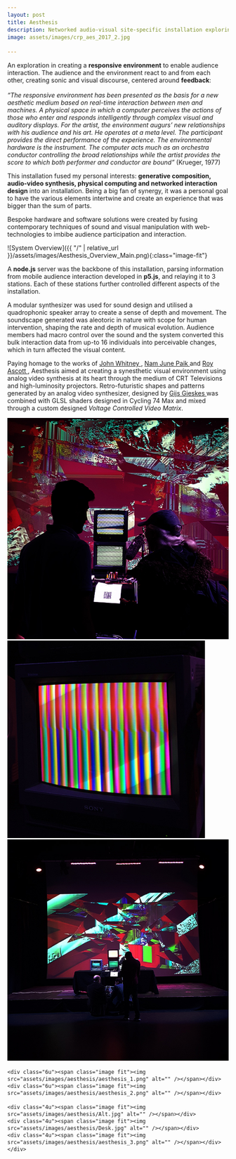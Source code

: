 ```yaml
---
layout: post
title: Aesthesis
description: Networked audio-visual site-specific installation exploring relationships between space, time and audience interaction. London 2017.
image: assets/images/crp_aes_2017_2.jpg

---
```


An exploration in creating a **responsive environment** to enable audience interaction.  The audience and the environment react to and from each other, creating sonic and visual discourse, centered around **feedback**:
<br>
<br>
*“The responsive environment has been presented as the basis for a new aesthetic medium based on real-time interaction between men and machines. A physical space in which a computer perceives the actions of those who enter and responds intelligently through complex visual and auditory displays. For the artist, the environment augurs’ new relationships with his audience and his art. He operates at a meta level. The participant provides the direct performance of the experience. The environmental hardware is the instrument. The computer acts much as an orchestra conductor controlling the broad relationships while the artist provides the score to which both performer and conductor are bound”* (Krueger, 1977)

This installation fused my personal interests: **generative composition, audio-video synthesis, physical computing and networked interaction design** into an installation. Being a big fan of synergy, it was a personal goal to have the various elements intertwine and create an experience that was bigger than the sum of parts.

Bespoke hardware and software solutions were created by fusing contemporary techniques of sound and visual manipulation with web-technologies to imbibe audience participation and interaction.

![System Overview]({{ "/" | relative_url }}/assets/images/Aesthesis_Overview_Main.png){:class="image-fit"}

A **node.js** server was the backbone of this installation, parsing information from mobile audience interaction developed in **p5.js**, and relaying it to 3 stations. Each of these stations further controlled different aspects of the installation.

A modular synthesizer was used for sound design and utilised a quadrophonic speaker array to create a sense of depth and movement. The soundscape generated was aleotoric in nature with scope for human intervention, shaping the rate and depth of musical evolution. Audience members had macro control over the sound and the system converted this bulk interaction data from up-to 16 individuals into perceivable changes, which in turn affected the visual content.

Paying homage to the works of <a href="https://bit.ly/2J7sUO6"> John Whitney </a>, <a href="https://bit.ly/2J9toDy"> Nam June Paik </a> and <a href="https://bit.ly/2diZ4HT"> Roy Ascott </a>, Aesthesis aimed at creating a synesthetic visual environment using analog video synthesis at its heart through the medium of CRT Televisions and high-luminosity projectors. Retro-futuristic shapes and patterns generated by an analog video synthesizer, designed by <a href="http://gieskes.nl/"> Gijs Gieskes </a> was combined with GLSL shaders designed in Cycling 74 Max and mixed through a custom designed *Voltage Controlled Video Matrix*.

<div class="box alt">
	<div class="row 50% uniform">
		<div class="4u"><span class="image fit"><img src="assets/images/aesthesis/Grafix.jpg" alt="" /></span></div>
		<div class="4u"><span class="image fit"><img src="assets/images/aesthesis/TV.jpg" alt="" /></span></div>
		<div class="4u$"><span class="image fit"><img src="assets/images/aesthesis/Wide.jpg" alt="" /></span></div>

    <div class="6u"><span class="image fit"><img src="assets/images/aesthesis/aesthesis_1.png" alt="" /></span></div>
    <div class="6u"><span class="image fit"><img src="assets/images/aesthesis/aesthesis_2.png" alt="" /></span></div>

    <div class="4u"><span class="image fit"><img src="assets/images/aesthesis/Alt.jpg" alt="" /></span></div>
    <div class="4u"><span class="image fit"><img src="assets/images/aesthesis/Desk.jpg" alt="" /></span></div>
    <div class="4u"><span class="image fit"><img src="assets/images/aesthesis/aesthesis_3.png" alt="" /></span></div>
	</div>
</div>
